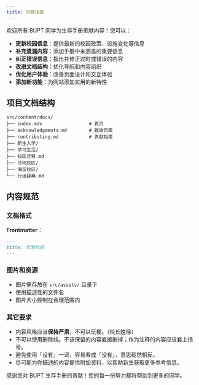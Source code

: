 ```yaml
---
title: 贡献指南
---
```


欢迎所有 BUPT 同学为生存手册贡献内容！您可以：

- **更新校园信息**：提供最新的校园政策、设施变化等信息
- **补充遗漏内容**：添加手册中未涵盖的重要信息
- **纠正错误信息**：指出并修正过时或错误的内容
- **改进文档结构**：优化导航和内容组织
- **优化用户体验**：改善页面设计和交互体验
- **添加新功能**：为网站添加实用的新特性

## 项目文档结构
```
src/content/docs/
├── index.mdx                 # 首页
├── acknowledgments.md        # 致谢页面
├── contributing.md           # 贡献指南
├── 新生入学/
├── 学习生活/
├── 校区迁移.md
├── 沙河校区/
├── 海淀校区/
└── 行话辞典.md
```

## 内容规范

### 文档格式

**Frontmatter**：

```md
---
title: 页面标题
---
```

### 图片和资源

- 图片需存放在 `src/assets/` 目录下
- 使用描述性的文件名
- 图片大小控制在合理范围内

### 其它要求

- 内容风格应当**保持严肃**，不可以玩梗。（校长姓徐）
- 不可以使用删除线。不该保留的内容直接删掉；作为注释的内容应该套上括号。
- 避免使用「设有」一词，容易看成「没有」，意思截然相反。
- 尽可能为你描述的内容提供附加资料，以帮助新生获取更多参考信息。

感谢您对 BUPT 生存手册的贡献！您的每一份努力都将帮助到更多的同学。
